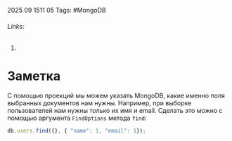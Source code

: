 2025 09 1511 05
Tags: #MongoDB 
###### Links: 
1) 
# Заметка
С помощью проекций мы можем указать MongoDB, какие именно поля выбранных документов нам нужны. Например, при выборке пользователей нам нужны только их имя и email. Сделать это можно с помощью аргумента `FindOptions` метода `find`:
```ts
db.users.find({}, { "name": 1, "email": 1});
```